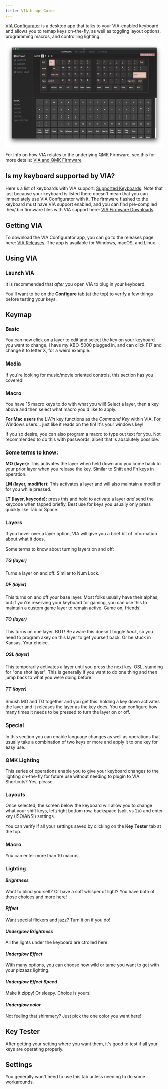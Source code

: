 ```yaml
---
title: VIA Usage Guide
---
```


[VIA Configurator](https://www.caniusevia.com/) is a desktop app that talks to your VIA-enabled keyboard and allows you to remap keys on-the-fly, as well as toggling layout options, programming macros, and controlling lighting.

![](./assets/images/misc/via-configure.png)

For info on how VIA relates to the underlying QMK Firmware, see this for more details: [VIA and QMK Firmware](via-technical)

## Is my keyboard supported by VIA?

Here's a list of keyboards with VIA support: [Supported Keyboards](https://caniusevia.com/docs/supported_keyboards). Note that just because your keyboard is listed there doesn't mean that you can immediately use VIA Configurator with it. The firmware flashed to the keyboard must have VIA support enabled, and you can find pre-compiled .hex/.bin firmware files with VIA support here: [VIA Firmware Downloads](https://caniusevia.com/docs/download_firmware).

## Getting VIA

To download the VIA Configurator app, you can go to the releases page here: [VIA Releases](https://www.github.com/the-via/releases/releases/latest). The app is available for Windows, macOS, and Linux.

## Using VIA

### Launch VIA

It is recommended that _after_ you open VIA to plug in your keyboard.

You'll want to be on the **Configure** tab (at the top) to verify a few things before testing your keys.

## Keymap

### Basic
You can now click on a layer to edit and select the key on your keyboard you want to change. I have my KBO-5000 plugged in, and can click F17 and change it to letter X, for a weird example.

### Media
If you're looking for music/movie oriented controls, this section has you covered!
        
### Macro
You have 15 macro keys to do with what you will! Select a layer, then a key above and then select what macro you'd like to apply.

**For Mac users** the _LWin_ key functions as the _Command Key_ within VIA. For Windows users... just like it reads on the tin! It's your windows key! 

If you so desire, you can also program a macro to type out text for you. Not recommended to do this with passwords, albeit that is absolutely possible.

### Some terms to know:
**MO (layer):** This activates the layer when held down and you come back to your prior layer when you release the key. Similar to Shift and Fn keys in operation.
 
          
**LM (layer, modifier):** This activates a layer and will also maintain a modifier for you while pressed.

**LT (layer, keycode):** press this and hold to activate a layer _and_ send the keycode when tapped briefly. Best use for keys you usually only press quickly like Tab or Space.

### Layers
If you hover over a layer option, VIA will give you a brief bit of information about what it does.

Some terms to know about turning layers on and off:
##### **TG (layer)**
Turns a layer on and off. Similar to Num Lock.

##### **DF (layer)** 
This turns on and off your base layer. Most folks usually have their alphas, but if you're reserving your keyboard for gaming, you can use this to maintain a custom game layer to remain active. Game on, friends!
##### **TO (layer)** 
This turns on one layer. BUT! Be aware this doesn't toggle _back_, so you need to program akey on this layer to get yourself back. Or be stuck in Kansas. Your choice.

##### **OSL (layer)**
This temporarily activates a layer until you press the next key. OSL, standing for "one shot layer". This is generally if you want to do one thing and then jump back to what you were doing before.

##### **TT (layer)** 
Smush MO and TG together and you get this. holding a key down activates the layer and it releases the layer as the key does. You can configure how many times it needs to be pressed to turn the layer on or off. 

### Special
In this section you can enable language changes as well as operations that usually take a combination of two keys or more and apply it to one key for easy use.

### QMK Lighting
This series of operations enable you to give your keyboard changes to the lighting on-the-fly for future use without needing to plugin to VIA. Shortcuts? Yes, please. 

### **Layouts** 

Once selected, the screen below the keyboard will allow you to change what your shift keys, left/right bottom row, backspace (split vs 2u) and enter key (ISO/ANSI) settings.

You can verify if all your settings saved by clicking on the **Key Tester** tab at the top.

### **Macro** 
You can enter more than 10 macros. 

### **Lighting**

#### _Brightness_
Want to blind yourself? Or have a soft whisper of light? You have both of those choices and more here!

#### _Effect_
Want special flickers and jazz? Turn it on if you do!

#### _Underglow Brightness_ 
All the lights under the keyboard are ctrolled here.

#### _Underglow Effect_ 
With many options, you can choose how wild or tame you want to get with your pizzazz lighting.

#### _Underglow Effect Speed_ 
Make it zippy! Or sleepy. Choice is yours!

#### _Underglow color_ 
Not feeling that shimmery? Just pick the one color you want here!

## **Key Tester**

After getting your setting where you want them, it's good to test if all your keys are operating properly.

## **Settings**

You generally won't need to use this tab unless needing to do some workarounds.
